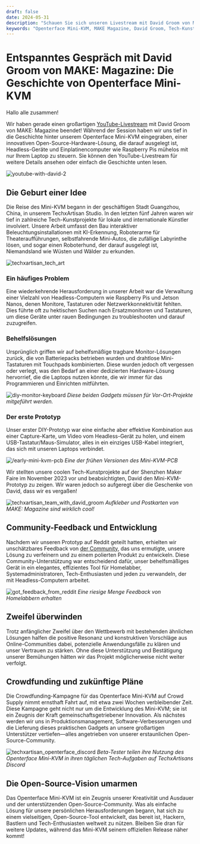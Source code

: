 ```yaml
---
draft: false
date: 2024-05-31
description: "Schauen Sie sich unseren Livestream mit David Groom von MAKE: Magazine an, während wir die Entstehungsgeschichte von Openterface Mini-KVM besprechen, von Tech-Kunstprojekten bis hin zur gemeinschaftsgetriebenen Entwicklung und unserer Reise bei der Erstellung einer Open-Source-Lösung für die Verwaltung von Headless-Geräten."
keywords: "Openterface Mini-KVM, MAKE Magazine, David Groom, Tech-Kunstprojekte, Open-Source-Hardware, Headless-Computer-Steuerung, Raspberry Pi-Verwaltung, TechxArtisan Studio, Maker-Community, Crowdfunding-Kampagne, DIY-Elektronik, Hardware-Entwicklung, Livestream-Interview"
---
```


# Entspanntes Gespräch mit David Groom von MAKE: Magazine: Die Geschichte von Openterface Mini-KVM

Hallo alle zusammen!

Wir haben gerade einen großartigen [YouTube-Livestream](https://www.youtube.com/live/lwitzvmxsgc?si=s9a1t5_Sce5v22e1) mit David Groom von MAKE: Magazine beendet! Während der Session haben wir uns tief in die Geschichte hinter unserem Openterface Mini-KVM eingegraben, einer innovativen Open-Source-Hardware-Lösung, die darauf ausgelegt ist, Headless-Geräte und Einplatinencomputer wie Raspberry Pis mühelos mit nur Ihrem Laptop zu steuern. Sie können den YouTube-Livestream für weitere Details ansehen oder einfach die Geschichte unten lesen.

![youtube-with-david-2](https://www.crowdsupply.com/img/2b83/081f1376-b266-4e83-b1af-5628dbe62b83/youtube-with-david_jpg_gallery-lg.jpg)

## Die Geburt einer Idee

Die Reise des Mini-KVM begann in der geschäftigen Stadt Guangzhou, China, in unserem TechxArtisan Studio. In den letzten fünf Jahren waren wir tief in zahlreiche Tech-Kunstprojekte für lokale und internationale Künstler involviert. Unsere Arbeit umfasst den Bau interaktiver Beleuchtungsinstallationen mit KI-Erkennung, Roboterarme für Theateraufführungen, selbstfahrende Mini-Autos, die zufällige Labyrinthe lösen, und sogar einen Roboterhund, der darauf ausgelegt ist, Niemandsland wie Wüsten und Wälder zu erkunden.

![techxartisan_tech_art](https://www.crowdsupply.com/img/bce8/9c580077-993a-42b2-b781-a30d34acbce8/techxartisan-tech-art_jpg_gallery-lg.jpg)

### Ein häufiges Problem
Eine wiederkehrende Herausforderung in unserer Arbeit war die Verwaltung einer Vielzahl von Headless-Computern wie Raspberry Pis und Jetson Nanos, denen Monitore, Tastaturen oder Netzwerkkonnektivität fehlten. Dies führte oft zu hektischen Suchen nach Ersatzmonitoren und Tastaturen, um diese Geräte unter rauen Bedingungen zu troubleshooten und darauf zuzugreifen.

### Behelfslösungen
Ursprünglich griffen wir auf behelfsmäßige tragbare Monitor-Lösungen zurück, die von Batteriepacks betrieben wurden und drahtlose Mini-Tastaturen mit Touchpads kombinierten. Diese wurden jedoch oft vergessen oder verlegt, was den Bedarf an einer dedizierten Hardware-Lösung hervorrief, die die Laptops nutzen könnte, die wir immer für das Programmieren und Einrichten mitführten.

![diy-monitor-keyboard](https://www.crowdsupply.com/img/2efd/4459eff9-2d01-4552-ac91-a1941ed82efd/diy-monitor-keyboard_jpg_gallery-lg.jpg)
*Diese beiden Gadgets müssen für Vor-Ort-Projekte mitgeführt werden.*

### Der erste Prototyp
Unser erster DIY-Prototyp war eine einfache aber effektive Kombination aus einer Capture-Karte, um Video vom Headless-Gerät zu holen, und einem USB-Tastatur/Maus-Simulator, alles in ein einziges USB-Kabel integriert, das sich mit unseren Laptops verbindet.

![/early-mini-kvm-pcb](https://www.crowdsupply.com/img/1f7e/fb91d879-dee7-45cc-bbdc-dc3ea5731f7e/early-mini-kvm-pcb_jpg_gallery-lg.jpg)
*Eine der frühen Versionen des Mini-KVM-PCB*

Wir stellten unsere coolen Tech-Kunstprojekte auf der Shenzhen Maker Faire im November 2023 vor und beabsichtigten, David den Mini-KVM-Prototyp zu zeigen. Wir waren jedoch so aufgeregt über die Geschenke von David, dass wir es vergaßen!

![techxartisan_team_with_david_groom](https://www.crowdsupply.com/img/bc4e/17bdcc6e-0a34-4f2f-bf64-fee0b8d6bc4e/techxartisan-team-with-david-groom_jpg_gallery-lg.jpg)
*Aufkleber und Postkarten von MAKE: Magazine sind wirklich cool!*

## Community-Feedback und Entwicklung
Nachdem wir unseren Prototyp auf Reddit geteilt hatten, erhielten wir unschätzbares Feedback von [der Community](http://openterface.com/community/#community-contributors), das uns ermutigte, unsere Lösung zu verfeinern und zu einem polierten Produkt zu entwickeln. Diese Community-Unterstützung war entscheidend dafür, unser behelfsmäßiges Gerät in ein elegantes, effizientes Tool für Homelabber, Systemadministratoren, Tech-Enthusiasten und jeden zu verwandeln, der mit Headless-Computern arbeitet.

![got_feedback_from_reddit](https://www.crowdsupply.com/img/b24b/e04dfa15-1e5b-4bfb-b97c-acdba784b24b/got-feedback-from-reddit_jpg_gallery-lg.jpg)
*Eine riesige Menge Feedback von Homelabbern erhalten*

## Zweifel überwinden
Trotz anfänglicher Zweifel über den Wettbewerb mit bestehenden ähnlichen Lösungen halfen die positive Resonanz und konstruktiven Vorschläge aus Online-Communities dabei, potenzielle Anwendungsfälle zu klären und unser Vertrauen zu stärken. Ohne diese Unterstützung und Bestätigung unserer Bemühungen hätten wir das Projekt möglicherweise nicht weiter verfolgt.

## Crowdfunding und zukünftige Pläne
Die Crowdfunding-Kampagne für das Openterface Mini-KVM auf Crowd Supply nimmt ernsthaft Fahrt auf, mit etwa zwei Wochen verbleibender Zeit. Diese Kampagne geht nicht nur um die Entwicklung des Mini-KVM; sie ist ein Zeugnis der Kraft gemeinschaftsgetriebener Innovation. Als nächstes werden wir uns in Produktionsmanagement, Software-Verbesserungen und die Lieferung dieses praktischen Gadgets an unsere großartigen Unterstützer vertiefen—alles angetrieben von unserer erstaunlichen Open-Source-Community.

![techxartisan_openterface_discord](https://www.crowdsupply.com/img/8d7a/58e213e7-7a81-47b4-9d6b-69be3c698d7a/techxartisan-openterface-discord_jpg_gallery-lg.jpg)
*Beta-Tester teilen ihre Nutzung des Openterface Mini-KVM in ihren täglichen Tech-Aufgaben auf TechxArtisans Discord*

## Die Open-Source-Vision umarmen

Das Openterface Mini-KVM ist ein Zeugnis unserer Kreativität und Ausdauer und der unterstützenden Open-Source-Community. Was als einfache Lösung für unsere persönlichen Herausforderungen begann, hat sich zu einem vielseitigen, Open-Source-Tool entwickelt, das bereit ist, Hackern, Bastlern und Tech-Enthusiasten weltweit zu nützen. Bleiben Sie dran für weitere Updates, während das Mini-KVM seinem offiziellen Release näher kommt!
